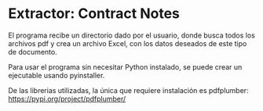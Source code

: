 # Extractor: Contract Notes

El programa recibe un directorio dado por el usuario, donde busca todos los archivos pdf y crea un archivo Excel, con los datos deseados de este tipo de documento.

Para usar el programa sin necesitar Python instalado, se puede crear un ejecutable usando pyinstaller.

De las librerias utilizadas, la única que requiere instalación es pdfplumber:
https://pypi.org/project/pdfplumber/
